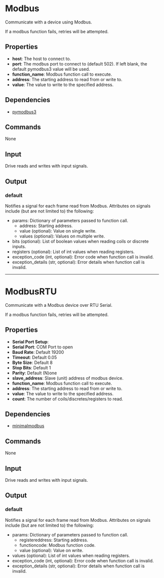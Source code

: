 Modbus
======

Communicate with a device using Modbus.

If a modbus function fails, retries will be attempted.

Properties
----------

-   **host**: The host to connect to.
-   **port**: The modbus port to connect to (default 502). If left blank, the default pymodbus3 value will be used.
-   **function_name**: Modbus function call to execute.
-   **address**: The starting address to read from or write to.
-   **value**: The value to write to the specified address.

Dependencies
------------

-   [pymodbus3](https://pypi.python.org/pypi/pymodbus3/1.0.0)

Commands
--------
None

Input
-----
Drive reads and writes with input signals.

Output
------

### default

Notifies a signal for each frame read from Modbus. Attributes on signals include (but are not limited to) the following:

  - params: Dictionary of parameters passed to function call.
    - address: Starting address.
    - value (optional): Value on single write.
    - values (optional): Values on multiple write.
  - bits (optional): List of boolean values when reading coils or discrete inputs.
  - registers (optional): List of int values when reading registers.
  - exception_code (int, optional): Error code when function call is invalid.
  - exception_details (str, optional): Error details when function call is invalid.

------------------------------------------------------------------------------

ModbusRTU
=========

Communicate with a Modbus device over RTU Serial.

If a modbus function fails, retries will be attempted.

Properties
----------
-   **Serial Port Setup**:
 -   **Serial Port**: COM Port to open
 -   **Baud Rate**: Default 19200
 -   **Timeout**: Default 0.05
 -   **Byte Size**: Default 8
 -   **Stop Bits**: Default 1
 -   **Parity**: Default (N)one
-   **slave_address**: Slave (unit) address of modbus device.
-   **function_name**: Modbus function call to execute.
-   **address**: The starting address to read from or write to.
-   **value**: The value to write to the specified address.
-   **count**: The number of coils/discretes/registers to read.

Dependencies
------------

-   [minimalmodbus](https://pypi.python.org/pypi/MinimalModbus)

Commands
--------
None

Input
-----
Drive reads and writes with input signals.

Output
------

### default

Notifies a signal for each frame read from Modbus. Attributes on signals include (but are not limited to) the following:

  - params: Dictionary of parameters passed to function call.
    - registereddress: Starting address.
    - functioncode: Modbus function code.
    - value (optional): Value on write.
  - values (optional): List of int values when reading registers.
  - exception_code (int, optional): Error code when function call is invalid.
  - exception_details (str, optional): Error details when function call is invalid.
